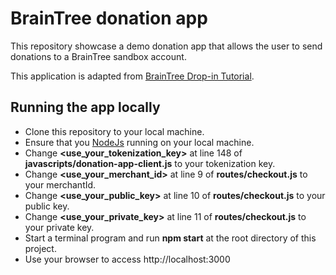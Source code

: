 # BrainTree donation app

This repository showcase a demo donation app that allows the user to
send donations to a BrainTree sandbox account.

This application is adapted from [BrainTree Drop-in Tutorial](https://developers.braintreepayments.com/start/tutorial-drop-in-node).

## Running the app locally
- Clone this repository to your local machine.
- Ensure that you [NodeJs](https://nodejs.org/en/download/) running on your local machine.
- Change **<use_your_tokenization_key>** at line 148 of **javascripts/donation-app-client.js** to your tokenization key.
- Change  **<use_your_merchant_id>** at line 9 of **routes/checkout.js** to your merchantId.
- Change **<use_your_public_key>** at line 10 of **routes/checkout.js** to your public key.
- Change **<use_your_private_key>** at line 11 of **routes/checkout.js** to your private key.
- Start a terminal program and run **npm start** at the root directory of this project.
- Use your browser to access http://localhost:3000
